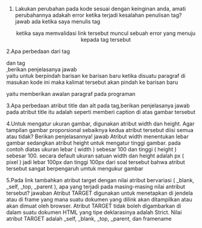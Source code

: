 1. Lakukan perubahan pada kode sesuai dengan keinginan anda, amati perubahannya adakah
error ketika terjadi kesalahan penulisan tag?
jawab
ada ketika saya menulis tag <p align="center"> ketika saya memvalidasi link tersebut 
muncul sebuah error yang menuju kepada tag tersebut
 
2.Apa perbedaan dari tag<p> dan tag <br>,berikan penjelasanya
jawab
<br>yaitu untuk berpindah barisan ke barisan baru ketika disuatu paragraf di masukan kode ini maka kalimat tersebut
akan pindah ke barisan baru
<p> yaitu memberikan awalan paragraf pada programan

3.Apa perbedaan atribut title dan alt pada tag<img>,berikan penjelasanya
jawab
pada atribut title itu adalah seperti memberi caption di atas gambar tersebut

4.Untuk mengatur ukuran gambar, digunakan atribut width dan height. Agar tampilan gambar
proporsional sebaiknya kedua atribut tersebut diisi semua atau tidak? Berikan penjelasannya!
jawab
Atribut width menentukan lebar gambar sedangkan atribut height untuk mengatur tinggi gambar.
pada contoh diatas ukuran lebar ( width ) sebesar 100 dan tinggi ( height ) sebesar 100. secara default 
ukuran satuan width dan height adalah px ( pixel ) jadi lebar 100px dan tinggi 100px 
dari soal tersebut bahwa atribut tersebut sangat berpengaruh umtuk mengukur gambar 

5.Pada link tambahkan atribut target dengan nilai atribut bervariasi ( _blank, _self, _top,
_parent ), apa yang terjadi pada masing-masing nilai antribut tersebut?
jawaban
Atribut TARGET digunakan untuk menetapkan di jendela atau di frame yang mana suatu dokumen yang dilink akan ditampilkan atau akan dimuat oleh browser. 
Atribut TARGET tidak boleh digambarkan di dalam suatu dokumen HTML yang tipe deklarasinya adalah Strict. 
Nilai atribut TARGET adalah _self, _blank, _top, _parent, dan framename

